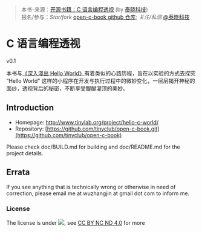 > 本书-来源：[开源书籍：C 语言编程透视](http://www.tinylab.org/project/hello-c-world/) (by [泰晓科技](http://tinylab.org))<br>
> 报名/参与：*Star/fork* [open-c-book github 仓库](https://github.com/tinyclub/open-c-book); *关注/私信* [@泰晓科技](http://weibo.com/tinylaborg)  <br>


# C 语言编程透视

v0.1

本书与[《深入淺出 Hello World》](http://blog.linux.org.tw/~jserv/archives/001844.html)有着类似的心路历程，旨在以实验的方式去探究 “Hello World” 这样的小程序在开发与执行过程中的微妙变化，一层层揭开神秘的面纱，透视背后的秘密，不断享受醍醐灌顶的美妙。

## Introduction

- Homepage: <http://www.tinylab.org/project/hello-c-world/>
- Repository: [https://github.com/tinyclub/open-c-book.git](https://github.com/tinyclub/open-c-book)

Please check doc/BUILD.md for building and doc/README.md for the project details.

## Errata

If you see anything that is technically wrong or otherwise in need of
correction, please email me at wuzhangjin at gmail dot com to inform me.

### License

The license is under ![](http://i.creativecommons.org/l/by-nc-nd/4.0/88x31.png), see [CC BY NC ND 4.0](http://creativecommons.org/licenses/by-nc-nd/4.0/) for more
